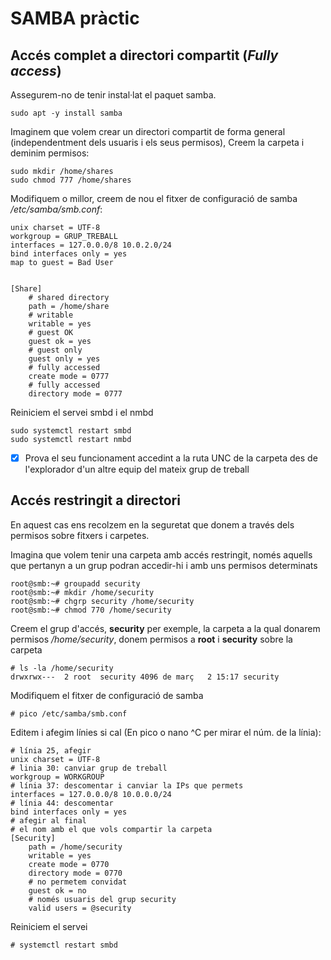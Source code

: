 # SAMBA pràctic

## Accés complet a directori compartit \(_Fully access_\)

Assegurem-no de tenir instal·lat el paquet samba.

```text
sudo apt -y install samba
```

Imaginem que volem crear un directori compartit de forma general \(independentment dels usuaris i els seus permisos\), Creem la carpeta i deminim permisos:

```text
sudo mkdir /home/shares
sudo chmod 777 /home/shares
```

Modifiquem o millor, creem de nou el fitxer de configuració de samba _/etc/samba/smb.conf_:

```text
unix charset = UTF-8
workgroup = GRUP_TREBALL
interfaces = 127.0.0.0/8 10.0.2.0/24
bind interfaces only = yes
map to guest = Bad User


[Share]
    # shared directory
    path = /home/share
    # writable
    writable = yes
    # guest OK
    guest ok = yes
    # guest only
    guest only = yes
    # fully accessed
    create mode = 0777
    # fully accessed
    directory mode = 0777
```

Reiniciem el servei smbd i el nmbd

```text
sudo systemctl restart smbd
sudo systemctl restart nmbd
```

* [x] Prova el seu funcionament accedint a la ruta UNC de la carpeta des de l'explorador d'un altre equip del mateix grup de treball



## Accés restringit a directori

En aquest cas ens recolzem en la seguretat que donem a través dels permisos sobre fitxers i carpetes.

Imagina que volem tenir una carpeta amb accés restringit, només aquells que pertanyn a un grup podran accedir-hi i amb uns permisos determinats

```text
root@smb:~# groupadd security
root@smb:~# mkdir /home/security
root@smb:~# chgrp security /home/security
root@smb:~# chmod 770 /home/security
```

Creem el grup d'accés, **security** per exemple, la carpeta a la qual donarem permisos _/home/security_,  donem permisos a **root** i **security** sobre la carpeta 

```text
# ls -la /home/security
drwxrwx---  2 root  security 4096 de març   2 15:17 security
```

Modifiquem el fitxer de configuració de samba 

```text
# pico /etc/samba/smb.conf
```

Editem i afegim línies si cal \(En pico o nano ^C per mirar el núm. de la  línia\):

```text
# línia 25, afegir
unix charset = UTF-8
# linia 30: canviar grup de treball 
workgroup = WORKGROUP
# línia 37: descomentar i canviar la IPs que permets
interfaces = 127.0.0.0/8 10.0.0.0/24
# línia 44: descomentar
bind interfaces only = yes
# afegir al final
# el nom amb el que vols compartir la carpeta
[Security]
    path = /home/security
    writable = yes
    create mode = 0770
    directory mode = 0770
    # no permetem convidat
    guest ok = no
    # només usuaris del grup security
    valid users = @security
```

Reiniciem el servei

```text
# systemctl restart smbd
```



